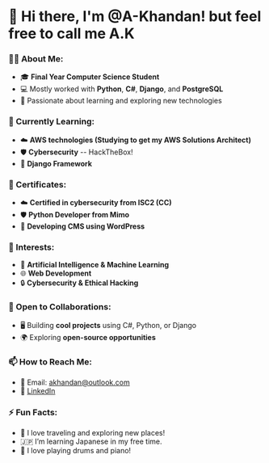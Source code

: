 # 👋 Hi there, I'm @A-Khandan! but feel free to call me A.K

### 👨‍💻 About Me:
- 🎓 **Final Year Computer Science Student**  
- 💻 Mostly worked with **Python**, **C#**, **Django**, and **PostgreSQL**
- 🌟 Passionate about learning and exploring new technologies  

### 🌱 Currently Learning:
- ☁️ **AWS technologies (Studying to get my AWS Solutions Architect)**  
- 🛡️ **Cybersecurity**  -- HackTheBox!
- 🐍 **Django Framework**  

### 📄 Certificates:
- ☁️ **Certified in cybersecurity from ISC2 (CC)**  
- 🛡️ **Python Developer from Mimo** 
- 🐍 **Developing CMS using WordPress** 

### 👀 Interests:
- 🤖 **Artificial Intelligence & Machine Learning**  
- 🌐 **Web Development**  
- 🔒 **Cybersecurity & Ethical Hacking**  

### 💞️ Open to Collaborations:
- 🖥️ Building **cool projects** using C#, Python, or Django  
- 🌍 Exploring **open-source opportunities**  

### 📫 How to Reach Me:
- 📧 Email: akhandan@outlook.com  
- 🔗 [LinkedIn](https://www.linkedin.com/in/your-linkedin-profile)  


### ⚡ Fun Facts:
- 🚴 I love traveling and exploring new places!  
- 🇯🇵 I’m learning Japanese in my free time.
- 🥁 I love playing drums and piano!  

<!---
A-Khandan/A-Khandan is a ✨ special ✨ repository because its `README.md` (this file) appears on your GitHub profile.
You can click the Preview link to take a look at your changes.
--->
